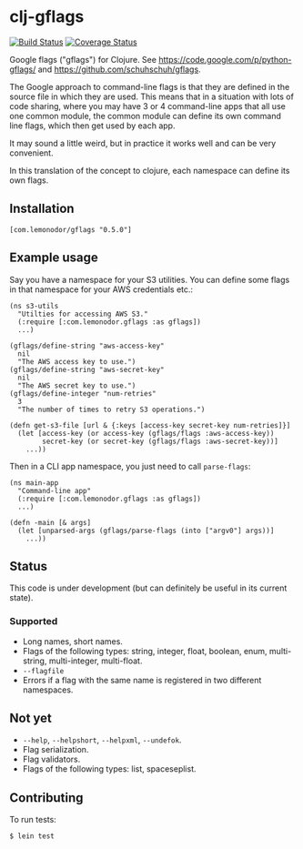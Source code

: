 # clj-gflags

[![Build Status](https://travis-ci.org/wiseman/clj-gflags.png?branch=master)](https://travis-ci.org/wiseman/clj-gflags) [![Coverage Status](https://coveralls.io/repos/wiseman/clj-gflags/badge.png?branch=master)](https://coveralls.io/r/wiseman/clj-gflags?branch=master)

Google flags ("gflags") for Clojure. See
https://code.google.com/p/python-gflags/ and
https://github.com/schuhschuh/gflags.

The Google approach to command-line flags is that they are defined in
the source file in which they are used.  This means that in a
situation with lots of code sharing, where you may have 3 or 4
command-line apps that all use one common module, the common module
can define its own command line flags, which then get used by each
app.

It may sound a little weird, but in practice it works well and can be
very convenient.

In this translation of the concept to clojure, each namespace can
define its own flags.


## Installation

```
[com.lemonodor/gflags "0.5.0"]
```


## Example usage

Say you have a namespace for your S3 utilities.  You can define some
flags in that namespace for your AWS credentials etc.:

```
(ns s3-utils
  "Utilties for accessing AWS S3."
  (:require [:com.lemonodor.gflags :as gflags])
  ...)

(gflags/define-string "aws-access-key"
  nil
  "The AWS access key to use.")
(gflags/define-string "aws-secret-key"
  nil
  "The AWS secret key to use.")
(gflags/define-integer "num-retries"
  3
  "The number of times to retry S3 operations.")

(defn get-s3-file [url & {:keys [access-key secret-key num-retries]}]
  (let [access-key (or access-key (gflags/flags :aws-access-key))
        secret-key (or secret-key (gflags/flags :aws-secret-key))]
    ...))
```

Then in a CLI app namespace, you just need to call `parse-flags`:
```
(ns main-app
  "Command-line app"
  (:require [:com.lemonodor.gflags :as gflags])
  ...)

(defn -main [& args]
  (let [unparsed-args (gflags/parse-flags (into ["argv0"] args))]
    ...))
```

## Status

This code is under development (but can definitely be useful in its
current state).

### Supported

* Long names, short names.
* Flags of the following types: string, integer, float, boolean, enum, multi-string, multi-integer, multi-float.
* `--flagfile`
* Errors if a flag with the same name is registered in two different namespaces.


## Not yet

* `--help`, `--helpshort`, `--helpxml`, `--undefok`.
* Flag serialization.
* Flag validators.
* Flags of the following types: list, spaceseplist.

## Contributing

To run tests:

```
$ lein test
```
